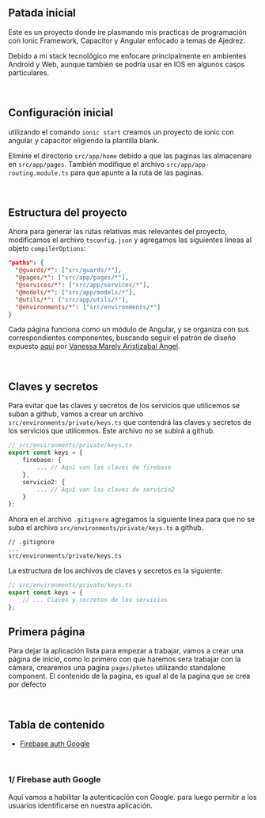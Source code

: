 ## Patada inicial

Este es un proyecto donde ire plasmando mis practicas de programación con Ionic Framework, Capacitor y Angular enfocado a temas de Ajedrez.

Debido a mi stack tecnológico me enfocare principalmente en ambientes Android y Web, aunque también se podría usar en IOS en algunos casos particulares.

<br>

## Configuración inicial

utilizando el comando `ionic start` creamos un proyecto de ionic con angular y capacitor eligiendo la plantilla blank.

Elimine el directorio `src/app/home` debido a que las paginas las almacenare en `src/app/pages`. También modifique el archivo `src/app/app-routing.module.ts` para que apunte a la ruta de las paginas.
 
<br>

## Estructura del proyecto

Ahora para generar las rutas relativas mas relevantes del proyecto, modificamos el archivo `tsconfig.json` y agregamos las siguientes lineas al objeto `compilerOptions`:

```json
"paths": {
  "@guards/*": ["src/guards/*"],
  "@pages/*": ["src/app/pages/*"],
  "@services/*": ["src/app/services/*"],
  "@models/*": ["src/app/models/*"],
  "@utils/*": ["src/app/utils/*"],
  "@environments/*": ["src/environments/*"]
}
```

Cada página funciona como un módulo de Angular, y se organiza con sus correspondientes componentes, buscando seguir el patrón de diseño expuesto  [aquí](https://medium.com/notasdeangular/arquitectura-de-componentes-en-angular-761e9226fd9f) por [Vanessa Marely Aristizabal Angel](https://twitter.com/vanessamarely).

<br>

## Claves y secretos

Para evitar que las claves y secretos de los servicios que utilicemos se suban a github, vamos a crear un archivo `src/environments/private/keys.ts` que contendrá las claves y secretos de los servicios que utilicemos. Este archivo no se subirá a github.

```typescript
// src/environments/private/keys.ts
export const keys = {
    firebase: {
        ... // Aquí van las claves de firebase
    },
    servicio2: {
        ... // Aquí van las claves de servicio2
    }
};

```

Ahora en el archivo `.gitignore` agregamos la siguiente linea para que no se suba el archivo `src/environments/private/keys.ts` a github.

```
// .gitignore
...
src/environments/private/keys.ts
```

La estructura de los archivos de claves y secretos es la siguiente:

```typescript
// src/environments/private/keys.ts
export const keys = {
    // ... Claves y secretos de los servicios
};
```

## Primera página

Para dejar la aplicación lista para empezar a trabajar, vamos a crear una página de inicio, como lo primero con que haremos sera trabajar con la cámara, crearemos una pagina  `pages/photos` utilizando standalone component.
El contenido de la pagina, es igual al de la pagina que se crea por defecto
    


<br>

## Tabla de contenido

* [Firebase auth Google](#1-firebase-auth-google)

<br>


### 1/ Firebase auth Google
Aquí vamos a habilitar la autenticación con Google. para luego permitir a los usuarios identificarse en nuestra aplicación.